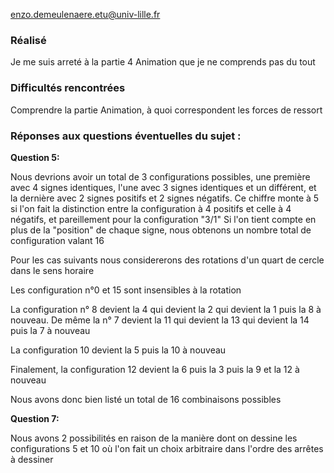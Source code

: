 enzo.demeulenaere.etu@univ-lille.fr

### Réalisé
 
Je me suis arreté à la partie 4 Animation que je ne comprends pas du tout  

### Difficultés rencontrées

Comprendre la partie Animation, à quoi correspondent les forces de ressort

### Réponses aux questions éventuelles du sujet :

**Question 5:**

Nous devrions avoir un total de 3 configurations possibles, une première avec 4 signes identiques, l'une avec 3 signes identiques et un différent, et la dernière avec 2 signes positifs et 2 signes négatifs. 
Ce chiffre monte à 5 si l'on fait la distinction entre la configuration à 4 positifs et celle à 4 négatifs, et pareillement pour la configuration "3/1"
Si l'on tient compte en plus de la "position" de chaque signe, nous obtenons un nombre total de configuration valant 16

Pour les cas suivants nous considererons des rotations d'un quart de cercle dans le sens horaire

Les configuration n°0 et 15 sont insensibles à  la rotation

La configuration n° 8 devient la 4 qui devient la 2 qui devient la 1 puis la 8 à nouveau.
De même la n° 7 devient la 11 qui devient la 13 qui devient la 14 puis la 7 à nouveau

La configuration 10 devient la 5 puis la 10 à nouveau

Finalement, la configuration 12 devient la 6 puis la 3 puis la 9 et la 12 à nouveau

Nous avons donc bien listé un total de 16 combinaisons possibles

**Question 7:**

Nous avons 2 possibilités en raison de la manière dont on dessine les configurations 5 et 10 où l'on fait un choix arbitraire dans l'ordre des arrêtes à dessiner